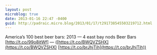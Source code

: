 ```yaml
---
layout: post
microblog: true
date: 2013-01-16 22:47 -0400
guid: http://padraic.micro.blog/2013/01/17/t291738545503219712.html
---
```

America’s 100 best beer bars: 2013 —  4 east bay nods Beer Bars [http://t.co/99o8itWf] — ([https://t.co/BWQVZSHX](https://t.co/BWQVZSHX) [https://t.co/brJhjTih](https://t.co/brJhjTih))
